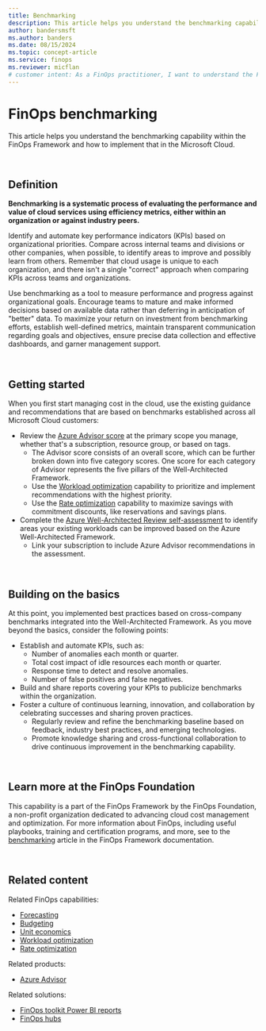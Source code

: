 ```yaml
---
title: Benchmarking
description: This article helps you understand the benchmarking capability within the FinOps Framework and how to implement that in the Microsoft Cloud.
author: bandersmsft
ms.author: banders
ms.date: 08/15/2024
ms.topic: concept-article
ms.service: finops
ms.reviewer: micflan
# customer intent: As a FinOps practitioner, I want to understand the FinOps practice operations capability so that I can implement it in the Microsoft Cloud.
---
```


<!-- markdownlint-disable-next-line MD025 -->
# FinOps benchmarking

This article helps you understand the benchmarking capability within the FinOps Framework and how to implement that in the Microsoft Cloud.

<br>

## Definition

**Benchmarking is a systematic process of evaluating the performance and value of cloud services using efficiency metrics, either within an organization or against industry peers.**

Identify and automate key performance indicators (KPIs) based on organizational priorities. Compare across internal teams and divisions or other companies, when possible, to identify areas to improve and possibly learn from others. Remember that cloud usage is unique to each organization, and there isn't a single "correct" approach when comparing KPIs across teams and organizations.

Use benchmarking as a tool to measure performance and progress against organizational goals. Encourage teams to mature and make informed decisions based on available data rather than deferring in anticipation of "better" data. To maximize your return on investment from benchmarking efforts, establish well-defined metrics, maintain transparent communication regarding goals and objectives, ensure precise data collection and effective dashboards, and garner management support.

<br>

## Getting started

When you first start managing cost in the cloud, use the existing guidance and recommendations that are based on benchmarks established across all Microsoft Cloud customers:

- Review the [Azure Advisor score](/azure/advisor/azure-advisor-score) at the primary scope you manage, whether that's a subscription, resource group, or based on tags.
  - The Advisor score consists of an overall score, which can be further broken down into five category scores. One score for each category of Advisor represents the five pillars of the Well-Architected Framework.
  - Use the [Workload optimization](../optimize/workloads.md) capability to prioritize and implement recommendations with the highest priority.
  - Use the [Rate optimization](../optimize/rates.md) capability to maximize savings with commitment discounts, like reservations and savings plans.
- Complete the [Azure Well-Architected Review self-assessment](/azure/well-architected/cross-cutting-guides/implementing-recommendations) to identify areas your existing workloads can be improved based on the Azure Well-Architected Framework.
  - Link your subscription to include Azure Advisor recommendations in the assessment.

<br>

## Building on the basics

At this point, you implemented best practices based on cross-company benchmarks integrated into the Well-Architected Framework. As you move beyond the basics, consider the following points:

- Establish and automate KPIs, such as:
  - Number of anomalies each month or quarter.
  - Total cost impact of idle resources each month or quarter.
  - Response time to detect and resolve anomalies.
  - Number of false positives and false negatives.
- Build and share reports covering your KPIs to publicize benchmarks within the organization.
- Foster a culture of continuous learning, innovation, and collaboration by celebrating successes and sharing proven practices.
  - Regularly review and refine the benchmarking baseline based on feedback, industry best practices, and emerging technologies.
  - Promote knowledge sharing and cross-functional collaboration to drive continuous improvement in the benchmarking capability.

<br>

## Learn more at the FinOps Foundation

This capability is a part of the FinOps Framework by the FinOps Foundation, a non-profit organization dedicated to advancing cloud cost management and optimization. For more information about FinOps, including useful playbooks, training and certification programs, and more, see to the [benchmarking](https://www.finops.org/framework/capabilities/benchmarking) article in the FinOps Framework documentation.

<br>

## Related content

Related FinOps capabilities:

- [Forecasting](./forecasting.md)
- [Budgeting](./budgeting.md)
- [Unit economics](./unit-economics.md)
- [Workload optimization](../optimize/workloads.md)
- [Rate optimization](../optimize/rates.md)

Related products:

- [Azure Advisor](/azure/advisor/)

Related solutions:

- [FinOps toolkit Power BI reports](https://aka.ms/ftk/pbi)
- [FinOps hubs](https://aka.ms/finops/hubs)

<br>
